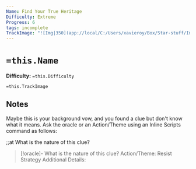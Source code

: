 ```yaml
---
Name: Find Your True Heritage
Difficulty: Extreme
Progress: 6
tags: incomplete
TrackImage: "![Img|350](app://local/C:/Users/xavieroy/Box/Star-stuff/Images/Shortcut_Images/ProgressTracks/progress-track-6.svg)"
---
```


# `=this.Name`
**Difficulty:** `=this.Difficulty`

`=this.TrackImage`

## Notes
Maybe this is your background vow, and you found a clue but don't know what it means.  Ask the oracle or an Action/Theme using an Inline Scripts command as follows:

;;at What is the nature of this clue?

> [!oracle]- What is the nature of this clue? Action/Theme: Resist Strategy
> Additional Details: 

